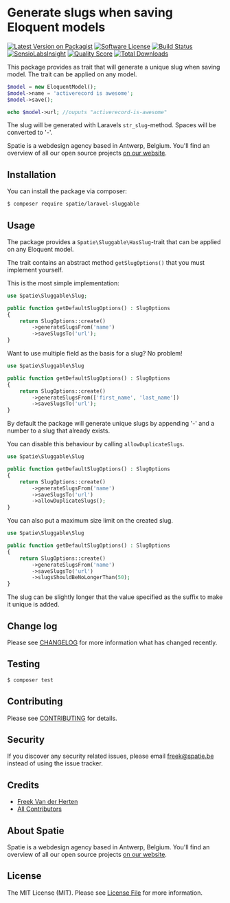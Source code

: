 # Generate slugs when saving Eloquent models

[![Latest Version on Packagist](https://img.shields.io/packagist/v/spatie/laravel-sluggable.svg?style=flat-square)](https://packagist.org/packages/spatie/laravel-sluggable)
[![Software License](https://img.shields.io/badge/license-MIT-brightgreen.svg?style=flat-square)](LICENSE.md)
[![Build Status](https://img.shields.io/travis/spatie/laravel-sluggable/master.svg?style=flat-square)](https://travis-ci.org/spatie/laravel-sluggable)
[![SensioLabsInsight](https://img.shields.io/sensiolabs/i/a56f8c11-331f-4d3c-8724-77f55969f2f7.svg?style=flat-square)](https://insight.sensiolabs.com/projects/a56f8c11-331f-4d3c-8724-77f55969f2f7)
[![Quality Score](https://img.shields.io/scrutinizer/g/spatie/laravel-sluggable.svg?style=flat-square)](https://scrutinizer-ci.com/g/spatie/laravel-sluggable)
[![Total Downloads](https://img.shields.io/packagist/dt/spatie/laravel-sluggable.svg?style=flat-square)](https://packagist.org/packages/spatie/laravel-sluggable)

This package provides as trait that will generate a unique slug when saving model. The trait can be applied on any model. 

```php
$model = new EloquentModel();
$model->name = 'activerecord is awesome';
$model->save();

echo $model->url; //ouputs "activerecord-is-awesome"
```

The slug will be generated with Laravels `str_slug`-method. Spaces will be converted to '-'.

Spatie is a webdesign agency based in Antwerp, Belgium. You'll find an overview of all our open source projects [on our website](https://spatie.be/opensource).

## Installation

You can install the package via composer:
``` bash
$ composer require spatie/laravel-sluggable
```

## Usage

The package provides a `Spatie\Sluggable\HasSlug`-trait that can be applied on any Eloquent model. 


The trait contains an abstract method `getSlugOptions()` that you must implement yourself. 

This is the most simple implementation:

```php
use Spatie\Sluggable\Slug;

public function getDefaultSlugOptions() : SlugOptions
{
    return SlugOptions::create()
        ->generateSlugsFrom('name')
        ->saveSlugsTo('url');
}
```

Want to use multiple field as the basis for a slug? No problem!

```php
use Spatie\Sluggable\Slug

public function getDefaultSlugOptions() : SlugOptions
{
    return SlugOptions::create()
        ->generateSlugsFrom(['first_name', 'last_name'])
        ->saveSlugsTo('url');
}
```

By default the package will generate unique slugs by appending '-' and a number to a slug that already exists.

You can disable this behaviour by calling `allowDuplicateSlugs`.

```php
use Spatie\Sluggable\Slug

public function getDefaultSlugOptions() : SlugOptions
{
    return SlugOptions::create()
        ->generateSlugsFrom('name')
        ->saveSlugsTo('url')
        ->allowDuplicateSlugs();
}
```

You can also put a maximum size limit on the created slug.

```php
use Spatie\Sluggable\Slug

public function getDefaultSlugOptions() : SlugOptions
{
    return SlugOptions::create()
        ->generateSlugsFrom('name')
        ->saveSlugsTo('url')
        ->slugsShouldBeNoLongerThan(50);
}
```

The slug can be slightly longer that the value specified as the suffix to make it unique is added.


## Change log

Please see [CHANGELOG](CHANGELOG.md) for more information what has changed recently.

## Testing

``` bash
$ composer test
```

## Contributing

Please see [CONTRIBUTING](CONTRIBUTING.md) for details.

## Security

If you discover any security related issues, please email freek@spatie.be instead of using the issue tracker.

## Credits

- [Freek Van der Herten](https://github.com/freekmurze)
- [All Contributors](../../contributors)

## About Spatie
Spatie is a webdesign agency based in Antwerp, Belgium. You'll find an overview of all our open source projects [on our website](https://spatie.be/opensource).

## License

The MIT License (MIT). Please see [License File](LICENSE.md) for more information.
